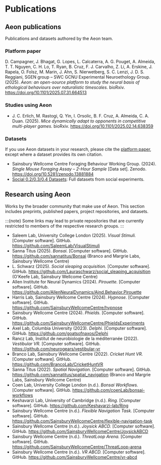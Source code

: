 # Publications

## Aeon publications

Publications and datasets authored by the Aeon team.

### Platform paper

D. Campagner, J. Bhagat, G. Lopes, L. Calcaterra, A. G. Pouget, A. Almeida, T. T. Nguyen, C. H. Lo, T. Ryan, B. Cruz, F. J. Carvalho, Z. Li, A. Erskine, J. Rapela, O. Folsz, M. Marin, J. Ahn, S. Nierwetberg, S. C. Lenzi, J. D. S. Reggiani, SGEN group – SWC GCNU Experimental Neuroethology Group. (2025). _Aeon: an open-source platform to study the neural basis of ethological behaviours over naturalistic timescales._ bioRxiv. https://doi.org/10.1101/2025.07.31.664513

### Studies using Aeon

- J. C. Erlich, M. Rastogi, Q. Yin, I. Orsolic, B. F. Cruz, A. Almeida, C. A. Duan. (2025). _Mice dynamically adapt to opponents in competitive multi-player games._ bioRxiv. https://doi.org/10.1101/2025.02.14.638359

### Datasets

If you use Aeon datasets in your research, please cite the [platform paper](#platform-paper), except where a dataset provides its own citation.

- Sainsbury Wellcome Centre Foraging Behaviour Working Group. (2024). _Single Mouse Foraging Assay – 2-Hour Sample_ [Data set]. Zenodo. https://doi.org/10.5281/zenodo.13881884
- [Social 0.2/0.3/0.4 Datasets](target-full-datasets): Full datasets from social experiments. 

## Research using Aeon

Works by the broader community that make use of Aeon. 
This section includes preprints, published papers, project repositories, and datasets.

:::{note}
Some links may lead to private repositories that are currently restricted to members of the respective research groups.
:::

- Saleem Lab, University College London (2025). _Visual Stimuli._ [Computer software]. GitHub. https://github.com/SaleemLab/VisualStimuli
- Sanna Titus (2025). _Bonsai._ [Computer software]. GitHub. https://github.com/sannatitus/Bonsai (Branco and Margrie Labs, Sainsbury Wellcome Centre)
- L. Schwarz (2025). _Social sleaping acquisition._ [Computer software]. GitHub. https://github.com/Lauraschwarz/social_sleaping_acquisition (O'Keefe Lab, Sainsbury Wellcome Centre)
- Allen Institute for Neural Dynamics (2024). _Pirouette._ [Computer software]. GitHub. https://github.com/AllenNeuralDynamics/Aind.Behavior.Pirouette
- Harris Lab, Sainsbury Wellcome Centre (2024). _Hypnose._ [Computer software]. GitHub. https://github.com/SainsburyWellcomeCentre/hypnose
- Sainsbury Wellcome Centre (2024). _Phields._ [Computer software]. GitHub. https://github.com/SainsburyWellcomeCentre/PhieldsExperiments
- Axel Lab, Columbia University (2023). _Delphi._ [Computer software]. GitHub. https://github.com/goatsofnaxos/Delphi
- Rancz Lab, Institut de neurobiologie de la méditerranée (2022). _Vestibular VR._ [Computer software]. GitHub. https://github.com/neurogears/vestibular-vr
- Branco Lab, Sainsbury Wellcome Centre (2022). _Cricket Hunt VR._ [Computer software]. GitHub. https://github.com/BrancoLab/CricketHuntVR
- Sanna Titus (2022). _Spatial Navigation._ [Computer software]. GitHub. https://github.com/sannatitus/spatial_navigation (Branco and Margrie Labs, Sainsbury Wellcome Centre)
- Coen Lab, University College London (n.d.). _Bonsai Workflows._ [Computer software]. GitHub. https://github.com/coenLab/bonsai-workflows
- Keshavarzi Lab, University of Cambridge (n.d.). _Ring._ [Computer software]. GitHub. https://github.com/Keshavarzi-lab/Ring 
- Sainsbury Wellcome Centre (n.d.). _Flexible Navigation Task._ [Computer software]. GitHub. https://github.com/SainsburyWellcomeCentre/flexible-navigation-task
- Sainsbury Wellcome Centre (n.d.). _Joysick ABCD._ [Computer software]. GitHub. https://github.com/SainsburyWellcomeCentre/JoysickABCD
- Sainsbury Wellcome Centre (n.d.). _ThreatLoop Arena._ [Computer software]. GitHub. https://github.com/SainsburyWellcomeCentre/ThreatLoop-arena
- Sainsbury Wellcome Centre (n.d.). _VR ABCD._ [Computer software]. GitHub. https://github.com/SainsburyWellcomeCentre/vr-abcd
